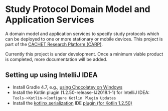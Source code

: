 # Study Protocol Domain Model and Application Services
A domain model and application services to specify study protocols which can be deployed to one or more stationary or mobile devices. This project is part of the [CACHET Research Platform (CARP)](https://github.com/cph-cachet/carp.documentation).

Currently this project is under development. Once a minimum viable product is completed, more documentation will be added. 

## Setting up using IntelliJ IDEA
- Install Gradle 4.7, e.g., [using Chocolatey on Windows](https://chocolatey.org/packages/gradle)
- Install the Kotlin plugin (1.2.50-release-IJ2018.1-1) for IntelliJ IDEA: `Tools->Kotlin->Configure Kotlin Plugin Updates`
- Install the [kotlinx.serialization](https://github.com/Kotlin/kotlinx.serialization#working-in-intellij-idea) IDE [plugin (for Kotlin 1.2.50)](https://teamcity.jetbrains.com/viewLog.html?buildId=lastPinned&buildTypeId=KotlinTools_KotlinxSerialization_KotlinCompilerWithSerializationPlugin&tab=artifacts&guest=1)